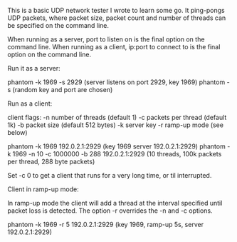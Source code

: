 This is a basic UDP network tester I wrote to learn some go.
It ping-pongs UDP packets, where packet size, packet count
and number of threads can be specified on the command line.

When running as a server, port to listen on is the final option on the command line.
When running as a client, ip:port to connect to is the final option on the command line.

Run it as a server:

phantom -k 1969 -s 2929 (server listens on port 2929, key 1969)
phantom -s (random key and port are chosen)


Run as a client:

client flags:
 -n <number> number of threads (default 1)
 -c <number> packets per thread (default 1k)
 -b <number> packet size (default 512 bytes)
 -k <number> server key
 -r <number> ramp-up mode (see below)

phantom -k 1969 192.0.2.1:2929 (key 1969 server 192.0.2.1:2929)
phantom -k 1969 -n 10 -c 1000000 -b 288 192.0.2.1:2929 (10 threads, 100k packets per thread, 288 byte packets)

Set -c 0 to get a client that runs for a very long time, or til interrupted.

Client in ramp-up mode:

In ramp-up mode the client will add a thread at the interval specified until packet loss is detected.
The option -r overrides the -n and -c options.

phantom -k 1969 -r 5 192.0.2.1:2929 (key 1969, ramp-up 5s, server 192.0.2.1:2929)

